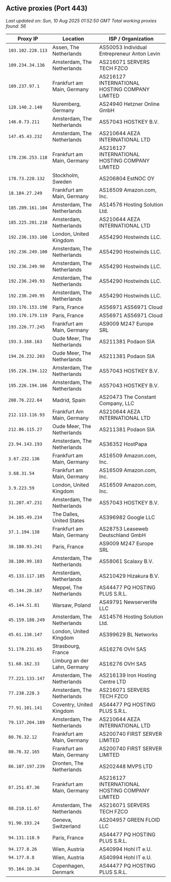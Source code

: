 ## Active proxies (Port 443)

*Last updated on: Sun, 10 Aug 2025 01:52:50 GMT*
*Total working proxies found: 56*

| Proxy IP | Location | ISP / Organization |
|----------|----------|--------------------|
| `103.102.228.113` | Assen, The Netherlands | AS50053 Individual Entrepreneur Anton Levin |
| `109.234.34.136` | Amsterdam, The Netherlands | AS216071 SERVERS TECH FZCO |
| `109.237.97.1` | Frankfurt am Main, Germany | AS216127 INTERNATIONAL HOSTING COMPANY LIMITED |
| `128.140.2.140` | Nuremberg, Germany | AS24940 Hetzner Online GmbH |
| `146.0.73.211` | Amsterdam, The Netherlands | AS57043 HOSTKEY B.V. |
| `147.45.43.232` | Amsterdam, The Netherlands | AS210644 AEZA INTERNATIONAL LTD |
| `178.236.253.118` | Frankfurt am Main, Germany | AS216127 INTERNATIONAL HOSTING COMPANY LIMITED |
| `178.73.220.132` | Stockholm, Sweden | AS206804 EstNOC OY |
| `18.184.27.249` | Frankfurt am Main, Germany | AS16509 Amazon.com, Inc. |
| `185.209.161.104` | Amsterdam, The Netherlands | AS14576 Hosting Solution Ltd. |
| `185.225.201.210` | Amsterdam, Netherlands | AS210644 AEZA INTERNATIONAL LTD |
| `192.236.193.108` | London, United Kingdom | AS54290 Hostwinds LLC. |
| `192.236.249.100` | Amsterdam, The Netherlands | AS54290 Hostwinds LLC. |
| `192.236.249.90` | Amsterdam, The Netherlands | AS54290 Hostwinds LLC. |
| `192.236.249.93` | Amsterdam, The Netherlands | AS54290 Hostwinds LLC. |
| `192.236.249.95` | Amsterdam, The Netherlands | AS54290 Hostwinds LLC. |
| `193.176.153.198` | Paris, France | AS56971 AS56971 Cloud |
| `193.176.179.119` | Paris, France | AS56971 AS56971 Cloud |
| `193.226.77.245` | Frankfurt am Main, Germany | AS9009 M247 Europe SRL |
| `193.3.168.163` | Oude Meer, The Netherlands | AS211381 Podaon SIA |
| `194.26.232.203` | Oude Meer, The Netherlands | AS211381 Podaon SIA |
| `195.226.194.122` | Amsterdam, The Netherlands | AS57043 HOSTKEY B.V. |
| `195.226.194.166` | Amsterdam, The Netherlands | AS57043 HOSTKEY B.V. |
| `208.76.222.64` | Madrid, Spain | AS20473 The Constant Company, LLC |
| `212.113.116.93` | Frankfurt Am Main, Germany | AS210644 AEZA INTERNATIONAL LTD |
| `212.86.115.27` | Oude Meer, The Netherlands | AS211381 Podaon SIA |
| `23.94.143.193` | Amsterdam, The Netherlands | AS36352 HostPapa |
| `3.67.232.136` | Frankfurt am Main, Germany | AS16509 Amazon.com, Inc. |
| `3.68.31.54` | Frankfurt am Main, Germany | AS16509 Amazon.com, Inc. |
| `3.9.223.59` | London, United Kingdom | AS16509 Amazon.com, Inc. |
| `31.207.47.231` | Amsterdam, The Netherlands | AS57043 HOSTKEY B.V. |
| `34.105.49.234` | The Dalles, United States | AS396982 Google LLC |
| `37.1.194.138` | Frankfurt am Main, Germany | AS28753 Leaseweb Deutschland GmbH |
| `38.180.93.241` | Paris, France | AS9009 M247 Europe SRL |
| `38.180.99.103` | Amsterdam, The Netherlands | AS58061 Scalaxy B.V. |
| `45.133.117.185` | Amsterdam, Netherlands | AS210429 Hizakura B.V. |
| `45.144.28.167` | Meppel, The Netherlands | AS44477 PQ HOSTING PLUS S.R.L. |
| `45.144.51.81` | Warsaw, Poland | AS49791 Newserverlife LLC |
| `45.159.188.249` | Amsterdam, The Netherlands | AS14576 Hosting Solution Ltd. |
| `45.61.138.147` | London, United Kingdom | AS399629 BL Networks |
| `51.178.231.65` | Strasbourg, France | AS16276 OVH SAS |
| `51.68.162.33` | Limburg an der Lahn, Germany | AS16276 OVH SAS |
| `77.221.133.147` | Amsterdam, The Netherlands | AS216139 Iron Hosting Centre LTD |
| `77.238.228.3` | Amsterdam, The Netherlands | AS216071 SERVERS TECH FZCO |
| `77.91.101.141` | Coventry, United Kingdom | AS44477 PQ HOSTING PLUS S.R.L. |
| `79.137.204.189` | Amsterdam, The Netherlands | AS210644 AEZA INTERNATIONAL LTD |
| `80.76.32.12` | Frankfurt am Main, Germany | AS200740 FIRST SERVER LIMITED |
| `80.76.32.165` | Frankfurt am Main, Germany | AS200740 FIRST SERVER LIMITED |
| `86.107.197.239` | Dronten, The Netherlands | AS202448 MVPS LTD |
| `87.251.87.36` | Frankfurt am Main, Germany | AS216127 INTERNATIONAL HOSTING COMPANY LIMITED |
| `88.210.11.67` | Amsterdam, The Netherlands | AS216071 SERVERS TECH FZCO |
| `91.90.193.24` | Geneva, Switzerland | AS204957 GREEN FLOID LLC |
| `94.131.118.9` | Paris, France | AS44477 PQ HOSTING PLUS S.R.L. |
| `94.177.8.26` | Wien, Austria | AS40994 Hohl IT e.U. |
| `94.177.8.8` | Wien, Austria | AS40994 Hohl IT e.U. |
| `95.164.10.34` | Copenhagen, Denmark | AS44477 PQ HOSTING PLUS S.R.L. |
